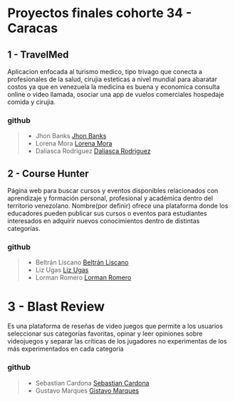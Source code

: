 # Proyectos finales cohorte 34 - Caracas


## 1 - TravelMed
Aplicacion enfocada al turismo medico, tipo trivago que conecta 
a profesionales de la salud, cirujia esteticas a nivel mundial para 
abaratar costos ya que en venezuela la medicina es buena y economica
consulta online o video llamada, osociar una app de vuelos comerciales
hospedaje comida y cirujia.

### github
> - Jhon Banks [Jhon Banks](https://github.com/Johndbm)
> - Lorena Mora [Lorena Mora](https://github.com/lorenacmora)
> - Daliasca Rodriguez [Daliasca Rodriguez](https://github.com/dalirod)


## 2 - Course Hunter
Página web para buscar cursos y eventos disponibles relacionados con aprendizaje y formación personal, profesional y académica dentro del territorio venezolano. Nombre(por definir) ofrece una plataforma donde los educadores pueden publicar sus cursos o eventos para estudiantes interesados en adquirir nuevos conocimientos dentro de distintas categorías.

### github
> - Beltrán Liscano [Beltrán Liscano](https://github.com/beltranaugusto)
> - Liz Ugas [Liz Ugas](https://github.com/Lizu-4)
> - Lorman Romero [Lorman Romero](https://github.com/Lormanrg)


# 3 - Blast Review
Es una plataforma de reseñas de video juegos que permite a los usuarios seleccionar sus categorías favoritas, opinar y leer opiniones sobre videojuegos y separar las críticas de los jugadores no experimentas de los más experimentados en cada categoría

### github
> - Sebastian Cardona [Sebastian Cardona](https://github.com/MyNameIsGs/)
> - Gustavo Marques [Gistavo Marques](https://github.com/)











